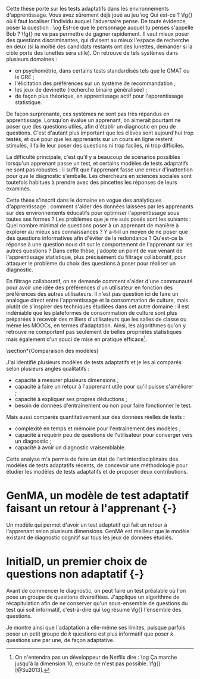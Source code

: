 Cette thèse porte sur les tests adaptatifs dans les environnements d'apprentissage. Vous avez sûrement déjà joué au jeu \og Qui est-ce ? \fg{} où il faut localiser l'individu auquel l'adversaire pense. De toute évidence, poser la question : \og Est-ce que le personnage auquel tu penses s'appelle Bob ? \fg{} ne va pas permettre de gagner rapidement. Il vaut mieux poser des questions discriminantes, qui divisent au mieux l'espace de recherche en deux (si la moitié des candidats restants ont des lunettes, demander si la cible porte des lunettes sera utile). On retrouve de tels systèmes dans plusieurs domaines :

- en psychométrie, dans certains tests standardisés tels que le GMAT ou le GRE ;
- l'élicitation des préférences sur un système de recommandation ;
- les jeux de devinette (recherche binaire généralisée) ;
- de façon plus théorique, en apprentissage actif pour l'apprentissage statistique.

De façon surprenante, ces systèmes ne sont pas très répandus en apprentissage. Lorsqu'on évalue un apprenant, on aimerait pourtant ne poser que des questions utiles, afin d'établir un diagnostic en peu de questions. C'est d'autant plus important que les élèves sont aujourd'hui trop testés, et que pour que les apprenants sur un cours en ligne restent stimulés, il faille leur poser des questions ni trop faciles, ni trop difficiles.

La difficulté principale, c'est qu'il y a beaucoup de scénarios possibles lorsqu'un apprenant passe un test, et certains modèles de tests adaptatifs ne sont pas robustes : il suffit que l'apprenant fasse une erreur d'inattention pour que le diagnostic s'emballe. Les chercheurs en sciences sociales sont toutefois habitués à prendre avec des pincettes les réponses de leurs examinés.

Cette thèse s'inscrit dans le domaine en vogue des analytiques d'apprentissage : comment s'aider des données laissées par les apprenants sur des environnements éducatifs pour optimiser l'apprentissage sous toutes ses formes ? Les problèmes que je me suis posés sont les suivants : Quel nombre minimal de questions poser à un apprenant de manière à explorer au mieux ses connaissances ? Y a-t-il un moyen de ne poser que des questions informatives afin d'éviter de la redondance ? Qu'est-ce la réponse à une question nous dit sur le comportement de l'apprenant sur les autres questions ? Dans cette thèse, j'adopte un point de vue venant de l'apprentissage statistique, plus précisément du filtrage collaboratif, pour attaquer le problème du choix des questions à poser pour réaliser un diagnostic.

En filtrage collaboratif, on se demande comment s'aider d'une communauté pour avoir une idée des préférences d'un utilisateur en fonction des préférences des autres utilisateurs. Il n'est pas question ici de faire un analogue direct entre l'apprentissage et la consommation de culture, mais plutôt de s'inspirer des techniques étudiées dans cet autre domaine : il est indéniable que les plateformes de consommation de culture sont plus préparées à recevoir des milliers d'utilisateurs que les salles de classe ou même les MOOCs, en termes d'adaptation. Ainsi, les algorithmes qu'on y retrouve ne comportent pas seulement de belles propriétés statistiques mais également d'un souci de mise en pratique efficace[^1].

 [^1]: On n'entendra pas un développeur de Netflix dire : \og Ça marche jusqu'à la dimension 10, ensuite ce n'est pas possible. \fg{} [@Su2013].

<!-- ![Les psychométriciens se situent entre les psychologues, les statisticiens et ceux qui savent programmer.](figures/psychometrie)

Et de fait, il y a de multiples stratégies qui permettent d'attaquer des problèmes de haute dimension. D'abord, la parallélisation des calculs lorsqu'on fait de la réduction de dimension.

Une réflexion plus personnelle est que le deep learning est une manière de concevoir un calcul de façon hiérarchique. On a des briques qui sont chacun des modèles, et on les emboîte. Pour un problème donné (traitement d'image) il faut certaines boîtes. Pour d'autres, d'autres. Ça permet d'avoir du recul, de concevoir son modèle de façon hiérarchique, et ça relève davantage de la culture. C'est pour ça qu'on parle de feature engineering.

Mais le deep learning porte sur des problèmes relativement objectifs : de façon indéniable, ceci est un chat. Mais peut-on vraiment dire que de façon indéniable, cet élève maîtrise l'addition ? On fera toujours des fautes de calcul. Le a-ha facteur semble requérir une discrétisation de la pensée. -->

\section*{Comparaison des modèles}

J'ai identifié plusieurs modèles de tests adaptatifs et je les ai comparés selon plusieurs angles qualitatifs :

- capacité à mesurer plusieurs dimensions ;
- capacité à faire un retour à l'apprenant utile pour qu'il puisse s'améliorer ;
- capacité à expliquer ses propres déductions ; 
- besoin de données d'entraînement ou non pour faire fonctionner le test.

Mais aussi comparés quantitativement sur des données réelles de tests :

- complexité en temps et mémoire pour l'entraînement des modèles ;
- capacité à requérir peu de questions de l'utilisateur pour converger vers un diagnostic ;
- capacité à avoir un diagnostic vraisemblable.

Cette analyse m'a permis de faire un état de l'art interdisciplinaire des modèles de tests adaptatifs récents, de concevoir une méthodologie pour étudier les modèles de tests adaptatifs et de proposer deux contributions.

# GenMA, un modèle de test adaptatif faisant un retour à l'apprenant {-}

Un modèle qui permet d'avoir un test adaptatif qui fait un retour à l'apprenant selon plusieurs dimensions. GenMA est meilleur que le modèle existant de diagnostic cognitif sur tous les jeux de données étudiés.

# InitialD, un premier choix de questions non adaptatif {-}

Avant de commencer le diagnostic, on peut faire un test préalable où l'on pose un groupe de questions diversifiées. J'applique un algorithme de récapitulation afin de ne conserver qu'un sous-ensemble de questions du test qui soit informatif, c'est-à-dire qui \og résume \fg{} l'ensemble des questions.

Je montre ainsi que l'adaptation a elle-même ses limites, puisque parfois poser un petit groupe de $k$ questions est plus informatif que poser $k$ questions une par une, de façon adaptative.
